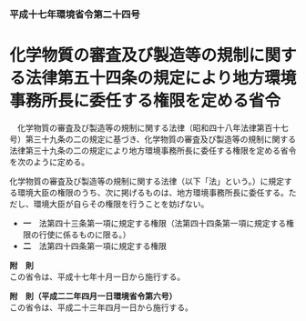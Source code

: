### 平成十七年環境省令第二十四号  
# 化学物質の審査及び製造等の規制に関する法律第五十四条の規定により地方環境事務所長に委任する権限を定める省令  
　化学物質の審査及び製造等の規制に関する法律（昭和四十八年法律第百十七号）第三十九条の二の規定に基づき、化学物質の審査及び製造等の規制に関する法律第三十九条の二の規定により地方環境事務所長に委任する権限を定める省令を次のように定める。  
  
化学物質の審査及び製造等の規制に関する法律（以下「法」という。）に規定する環境大臣の権限のうち、次に掲げるものは、地方環境事務所長に委任する。ただし、環境大臣が自らその権限を行うことを妨げない。  
* **一**　法第四十三条第一項に規定する権限（法第四十四条第一項に規定する権限の行使に係るものに限る。）  
* **二**　法第四十四条第一項に規定する権限  
  
**附　則**  
この省令は、平成十七年十月一日から施行する。  
  
**附　則（平成二二年四月一日環境省令第六号）**  
この省令は、平成二十三年四月一日から施行する。  
  

